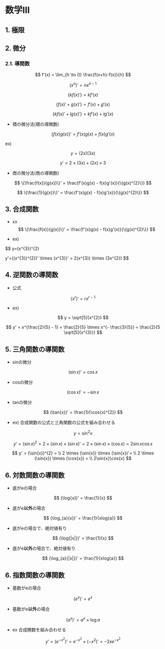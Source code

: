 # 数学Ⅲ

## 1. 極限

## 2. 微分
### 2.1. 導関数

$$
f'(x) = \lim_{h \to 0} \frac{f(x+h)-f(x)}{h}
$$



$$
(x^{n})' = nx^{n-1}
$$

$$
\{k{f(x)'}\} = kf'(x)
$$

$$
\{{f(x)'} + g(x)'\} = f'(x) + g'(x)
$$

$$
\{k{f(x)'} + lg(x)'\} = kf'(x) + lg'(x)
$$


- 積の微分法(積の導関数)  

$$
\{f(x)g(x)\}' = f'(x)g(x) + f(x)g'(x)
$$

ex)

$$
y = (2x)(3x)
$$

$$
y' = 2 \times (3x) + (2x)\times 3
$$

- 商の微分法(商の導関数)  

$$
\{\frac{f(x)}{g(x)}\}' = \frac{f'(x)g(x) - f(x)g'(x)}{\{g(x)^{2}\}}
$$


$$
\{\frac{1}{g(x)}\}' = \frac{f'(x)g(x) - f(x)g'(x)}{\{g(x)^{2}\}}
$$

## 3. 合成関数  
- xx
$$
\{\frac{f(x)}{g(x)}\}' = \frac{f'(x)g(x) - f(x)g'(x)}{\{g(x)^{2}\}}
$$

- ex)

$$
y=(x^{3})^{2}

$$
$$
y'=((x^{3})^{2})' \times (x^{3})' = 2(x^{3}) \times (3x^{2})
$$

## 4. 逆関数の導関数  
- 公式

$$
(x^{r})' = rx^{r-1} 
$$

- ex)

$$
y = \sqrt[5]{x^{2}}
$$

$$
y' = x^{\frac{2}{5} - 1} = \frac{2}{5} \times x^{- \frac{3}{5}} = \frac{2}{5 \sqrt[5]{x^{3}}}
$$



## 5. 三角関数の導関数
- sinの微分

$$
(\sin{x})' = \cos{x}
$$

- cosの微分

$$
(\cos{x})' = -\sin{x}
$$

- tanの微分

$$
(\tan{x})' = \frac{1}{\cos{x}^{2}}
$$

- ex)
合成関数の公式と三角関数の公式を組み合わせる

$$
y = \sin^{2}{x}
$$


$$
y' = (\sin{x})^{2} = 2 \times (\sin{x}) \times (\sin{x})'= 2 \times (\sin{x}) \times (\cos{x})= 2\sin{x}\cos{x}
$$

$$
y' = (\sin{x})^{2} = \\
2 \times (\sin{x}) \times (\sin{x})'= \\
2 \times (\sin{x}) \times (\cos{x}) = \\
2\sin{x}\cos{x}
$$

## 6. 対数関数の導関数

- 底がeの場合

$$
(\log{x})' = \frac{1}{x}
$$

- 底がe**以外**の場合

$$
(\log_{a}{x})' = \frac{1}{xlog{a}}
$$


- 底がeの場合で、絶対値有り

$$
(\log{|x|})' = \frac{1}{x}
$$

- 底がe**以外**の場合で、絶対値有り

$$
(\log_{a}{|x|})' = \frac{1}{xlog{a}}
$$


## 6. 指数関数の導関数

- 基数がeの場合

$$
(e^{x})' = e^{x}
$$

- 基数がe**以外**の場合

$$
(a^{x})' = a^{x} \times \log{a}
$$

- ex
合成関数を組み合わせる

$$
y' = (e^{-x^{2}})' = e^{-x^{2}} \times (-x^{2})' = -2xe^{-x^{2}}
$$



